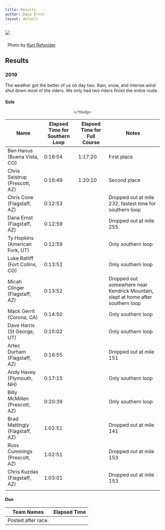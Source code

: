 ```yaml
---
title: Results
author: Dana Ernst
layout: default
---
```


<img src="{{ site.baseurl }}/images/CinderCones2-Refsnider.jpg" class="img-responsive img-rounded" img style="margin-bottom: 10px" />

<i class="fas fa-camera fa-lg"></i>&nbsp; Photo by <a href="https://www.ultramtb.net/about-kurt-refsnider.html#/">Kurt Refsnider</a>

## Results

### 2019

The weather got the better of us on day two. Rain, snow, and intense wind shut down most of the riders. We only had two riders finish the entire route.

#### Solo

<center>
<table class="table table-striped">
<thead>
<tr>
	<th>Name</th>
	<th>Elapsed Time for Southern Loop</th>
  <th>Elapsed Time for Full Course</th>
  <th>Notes</th>
</tr>
</thead>
<tbody>
<tr>
<td>Ben Hanus (Buena Vista, CO)</td>
<td>0:16:54</td>
<td>1:17:20</td>
<td>First place</td>
</tr>

<tr>
<td>Chris Seistrup (Prescott, AZ)</td>	<td>0:16:49</td>	<td>1:20:10</td>	<td>Second place</td>
</tr>

<tr>
<td>Chris Cone (Flagstaff, AZ)</td>	<td>0:12:53</td>	<td></td>	<td>Dropped out at mile 232, fastest time for southern loop</td>
</tr>

<tr>
<td>Dana Ernst (Flagstaff, AZ)</td>	<td>0:12:59</td>	<td></td>	<td>Dropped out at mile 255</td>
</tr>

<tr>
<td>Ty Hopkins (American Fork, UT)</td> <td>0:12:59</td>	<td></td>	<td>Only southern loop</td>
</tr>

<tr>
<td>Luke Ratliff (Fort Collins, CO)</td> <td>0:13:52</td>	<td></td>	<td>Only southern loop</td>
</tr>

<tr>
<td>Micah Clinger (Flagstaff, AZ)</td> <td>0:13:52</td>	<td></td>	<td>Dropped out somewhere near Kendrick Mountain, slept at home after southern loop</td>
</tr>

<tr>
<td>Mack Gerrit (Corona, CA)</td> <td>0:14:50</td>	<td></td>	<td>Only southern loop</td>
</tr>

<tr>
<td>Dave Harris (St George, UT)</td> <td>0:15:02</td>	<td></td>	<td>Only southern loop</td>
</tr>

<tr>
<td>Artec Durham (Flagstaff, AZ)</td> <td>0:16:55</td>	<td></td>	<td>Dropped out at mile 151</td>
</tr>

<tr>
<td>Andy Havey (Plymouth, NH)</td> <td>0:17:15</td>	<td></td>	<td>Only southern loop</td>
</tr>

<tr>
<td>Billy McMillen (Prescott, AZ)</td> <td>0:20:39</td>	<td></td>	<td>Only southern loop</td>
</tr>

<tr>
<td>Brad Mattingly (Flagstaff, AZ)</td> <td>1:02:51</td>	<td></td>	<td>Dropped out at mile 141</td>
</tr>

<tr>
<td>Russ Cummings (Prescott, AZ)</td> <td>1:02:51</td>	<td></td>	<td>Dropped out at mile 153</td>
</tr>

<tr>
<td>Chris Kuzdas (Flagstaff, AZ)</td> <td>1:03:01</td>	<td></td>	<td>Dropped out at mile 153</td>
</tr>

<tr>
<td></td> <td></td>	<td></td>	<td></td>
</tr>


<!--
Dylan Turner			Tucson, AZ	1:03:15		Dropped out at mile 137
Lindsay Shepard			Albuquerque, NM	1:03:16		Dropped out at mile 184
Matthew Pacheco			Flagstaff, AZ	1:03:26		Only southern loop
Jeff Taylor			Bend, OR	1:04:42		Only southern loop
Bill Akens			Flagstaff, AZ	1:04:52		Dropped out at mile 141
Brian Martin			Salt Lake City, UT	1:05:23		Dropped out at mile 130
Jake Keyser			Fort Collins, CO	1:05:36		Dropped out at mile 137
Spencer Holmes			Chico, CA	1:08:46		Only southern loop
Adam Lisonbee			Highland, UT			Dropped out at mile 110
Mike Enfield			Show Low, AZ			Dropped out at mile 80 with injured hand
Nick Armstrong			Felton			Dropped out at mile 67 with kidney issues
Wayne Mosser			Ramona, CA			Dropped out at mile 67
Patrick Lyons			Cortez, CO			Dropped out at mile 67
John Schilling			Queen Creek, AZ			Rode part of second loop
Liz Sampey			Van Life			Joined in for Grand Depart and rode to Sedona
Robin Schwartz			Flagstaff, AZ			Joined in for Grand Depart and ode out to top of Casner Mountain and then back to Flagstaff -->
	</tbody>
</table>
</center>

#### Duo

<center>
<table class="table table-striped">
	<thead>
	<tr>
		<th>Team Names</th>
		<th>Elapsed Time</th>
	</tr>
	</thead>
	<tbody>
	<tr>
		<td>Posted after race.</td>
		<td></td>
	</tr>
	</tbody>
</table>
</center>
